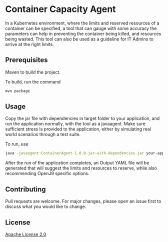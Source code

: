 # Container Capacity Agent

In a Kubernetes environment, where the limits and reserved resources of a container can be specified, a tool that can gauge with some accuracy the parameters can help in preventing the container being killed, and resources being wasted. This tool can also be used as a guideline for IT Admins to arrive at the right limits.

## Prerequisites
Maven to build the project.

To build, run the command
```bash
mvn package
```

## Usage
Copy the jar file with dependencies in target folder to your application, and run the application normally, with the tool as a javaagent. Make sure sufficient stress is provided to the application, either by simulating real world scenarios through a test suite.

To run, use
```bash
java -javaagent:ContainerAgent-1.0.0-jar-with-dependencies.jar your-application
```

After the run of the application completes, an Output YAML file will be generated that will suggest the limits and resources to reserve, while also recommending OpenJ9 specific options.

## Contributing
Pull requests are welcome. For major changes, please open an issue first to discuss what you would like to change.



## License
[Apache License 2.0](https://choosealicense.com/licenses/apache-2.0/)